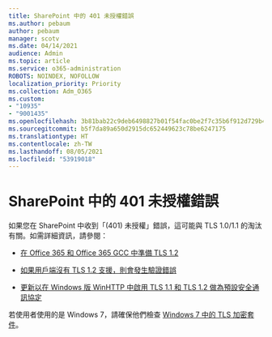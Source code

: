 ```yaml
---
title: SharePoint 中的 401 未授權錯誤
ms.author: pebaum
author: pebaum
manager: scotv
ms.date: 04/14/2021
audience: Admin
ms.topic: article
ms.service: o365-administration
ROBOTS: NOINDEX, NOFOLLOW
localization_priority: Priority
ms.collection: Adm_O365
ms.custom:
- "10935"
- "9001435"
ms.openlocfilehash: 3b81bab22c9deb6498827b01f54fac0be2f7c35b6f912d729b44ddc4f45598cd
ms.sourcegitcommit: b5f7da89a650d2915dc652449623c78be6247175
ms.translationtype: HT
ms.contentlocale: zh-TW
ms.lasthandoff: 08/05/2021
ms.locfileid: "53919018"
---
```

# <a name="401-unauthorized-error-in-sharepoint"></a>SharePoint 中的 401 未授權錯誤

如果您在 SharePoint 中收到「(401) 未授權」錯誤，這可能與 TLS 1.0/1.1 的淘汰有關。如需詳細資訊，請參閱：

- [在 Office 365 和 Office 365 GCC 中準備 TLS 1.2](/microsoft-365/compliance/prepare-tls-1.2-in-office-365)

- [如果用戶端沒有 TLS 1.2 支援，則會發生驗證錯誤](/sharepoint/troubleshoot/administration/authentication-errors-tls12-support)

- [更新以在 Windows 版 WinHTTP 中啟用 TLS 1.1 和 TLS 1.2 做為預設安全通訊協定](https://support.microsoft.com/topic/update-to-enable-tls-1-1-and-tls-1-2-as-default-secure-protocols-in-winhttp-in-windows-c4bd73d2-31d7-761e-0178-11268bb10392)

若使用者使用的是 Windows 7，請確保他們檢查 [Windows 7 中的 TLS 加密套件](/windows/win32/secauthn/tls-cipher-suites-in-windows-7)。